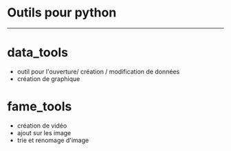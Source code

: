
# Outils pour python 
-----------------------------------------------------------------------------------------------------------------------------------------------------------------------------

# data_tools  
- outil pour l'ouverture/ création / modification de données
- création de graphique

# fame_tools  
- création de vidéo
- ajout sur les image
- trie et renomage d'image
